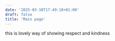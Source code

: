 ```yaml
---
date: '2025-03-10T17:49:18+01:00'
draft: false
title: 'Main page'
---
```


this is lovely way of showing respect and kindness
